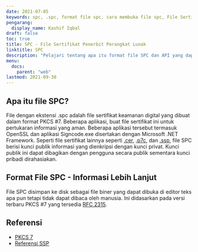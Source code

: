 ```yaml
---
date: 2021-07-05
keywords: spc, .spc, format file spc, cara membuka file spc, File Sertifikat Penerbit Perangkat Lunak
pengarang:
  display_name: Kashif Iqbal
draft: false
toc: true
title: SPC - File Sertifikat Penerbit Perangkat Lunak
linktitle: SPC
description: "Pelajari tentang apa itu format file SPC dan API yang dapat membuat dan membuka file SPC."
menu:
  docs:
    parent: "web"
lastmod: 2021-09-30
---
```


## Apa itu file SPC?

File dengan ekstensi .spc adalah file sertifikat keamanan digital yang dibuat dalam format PKCS #7. Beberapa aplikasi, buat file sertifikat ini untuk pertukaran informasi yang aman. Beberapa aplikasi tersebut termasuk OpenSSL dan aplikasi Signcode.exe disertakan dengan Microsoft .NET Framework. Seperti file sertifikat lainnya seperti [.cer](/id/web/cer/), [.p7c](/id/web/p7c/), dan [.ssp](/id/web/ssp/), file SPC berisi kunci publik informasi yang dienkripsi dengan kunci privat. Kunci publik ini dapat dibagikan dengan pengguna secara publik sementara kunci pribadi dirahasiakan.

## Format File SPC - Informasi Lebih Lanjut

File SPC disimpan ke disk sebagai file biner yang dapat dibuka di editor teks apa pun tetapi tidak dapat dibaca oleh manusia. Ini didasarkan pada versi terbaru PKCS #7 yang tersedia [RFC 2315](https://datatracker.ietf.org/doc/html/rfc2315).

## Referensi

* [PKCS 7](https://en.wikipedia.org/wiki/PKCS_7)
* [Referensi SSP](https://scalate.github.io/scalate/documentation/ssp-reference.html)

